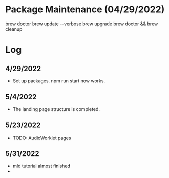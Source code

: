 # Package Maintenance (04/29/2022)

brew doctor
brew update --verbose
brew upgrade
brew doctor && brew cleanup

# Log

## 4/29/2022
- Set up packages. npm run start now works.

## 5/4/2022
- The landing page structure is completed.

## 5/23/2022
- TODO: AudioWorklet pages

## 5/31/2022
- mld tutorial almost finished
- 
